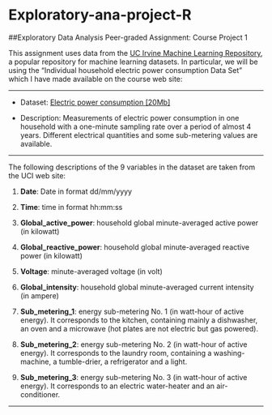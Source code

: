 # Exploratory-ana-project-R
##Exploratory Data Analysis Peer-graded Assignment: Course Project 1

This assignment uses data from the [UC Irvine Machine Learning Repository](http://archive.ics.uci.edu/ml/index.php), a popular repository for machine learning datasets. In particular, we will be using the “Individual household electric power consumption Data Set” which I have made available on the course web site:
___

* Dataset: [Electric power consumption [20Mb]](https://d396qusza40orc.cloudfront.net/exdata%2Fdata%2Fhousehold_power_consumption.zip)

* Description: Measurements of electric power consumption in one household with a one-minute sampling rate over a period of almost 4 years. Different electrical quantities and some sub-metering values are available.

___
The following descriptions of the 9 variables in the dataset are taken from the UCI web site:

1. **Date**: Date in format dd/mm/yyyy
2. **Time**: time in format hh:mm:ss
3. **Global_active_power**: household global minute-averaged active power (in kilowatt)
4. **Global_reactive_power**: household global minute-averaged reactive power (in kilowatt)
5. **Voltage**: minute-averaged voltage (in volt)
6. **Global_intensity**: household global minute-averaged current intensity (in ampere)

7. **Sub_metering_1**: energy sub-metering No. 1 (in watt-hour of active energy). It corresponds to the kitchen, containing mainly a dishwasher, an oven and a microwave (hot plates are not electric but gas powered).

8. **Sub_metering_2**: energy sub-metering No. 2 (in watt-hour of active energy). It corresponds to the laundry room, containing a washing-machine, a tumble-drier, a refrigerator and a light.


9. **Sub_metering_3**: energy sub-metering No. 3 (in watt-hour of active energy). It corresponds to an electric water-heater and an air-conditioner.
___
